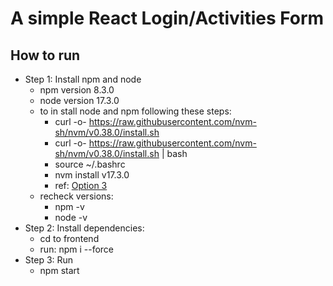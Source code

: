 # A simple React Login/Activities Form

## How to run
- Step 1: Install npm and node 
  - npm version 8.3.0
  - node version 17.3.0
  - to in stall node and npm following these steps:
    - curl -o- https://raw.githubusercontent.com/nvm-sh/nvm/v0.38.0/install.sh
    - curl -o- https://raw.githubusercontent.com/nvm-sh/nvm/v0.38.0/install.sh | bash
    - source ~/.bashrc
    - nvm install v17.3.0
    - ref: [Option 3](https://www.digitalocean.com/community/tutorials/how-to-install-node-js-on-ubuntu-20-04)
  - recheck versions:
    - npm -v 
    - node -v
- Step 2: Install dependencies:
  - cd to frontend
  - run: npm i --force
- Step 3: Run
  - npm start


